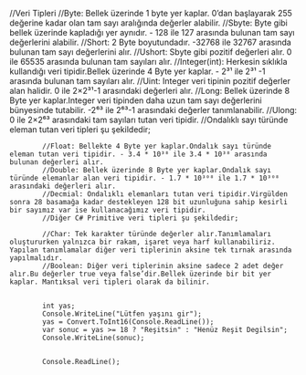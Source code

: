 //Veri Tipleri
            //Byte: Bellek üzerinde 1 byte yer kaplar. 0’dan başlayarak 255 değerine kadar olan tam sayı aralığında değerler alabilir.
            //Sbyte: Byte gibi bellek üzerinde kapladığı yer aynıdır. - 128 ile 127 arasında bulunan tam sayı değerlerini alabilir.
            //Short: 2 Byte boyutundadır. -32768 ile 32767 arasında bulunan tam sayı değerlerini alır.
            //Ushort: Sbyte gibi pozitif değerleri alır. 0 ile 65535 arasında bulunan tam sayıları alır.
            //Integer(int): Herkesin sıklıkla kullandığı veri tipidir.Bellek üzerinde 4 Byte yer kaplar. - 2³¹ ile 2³¹ -1 arasında bulunan tam sayıları alır.
            //Uint: Integer veri tipinin pozitif değerler alan halidir. 0 ile 2×2³¹-1 arasındaki değerleri alır.
            //Long: Bellek üzerinde 8 Byte yer kaplar.Integer veri tipinden daha uzun tam sayı değerlerini bünyesinde tutabilir. -2⁶³ ile 2⁶³-1 arasındaki değerler tanımlanabilir.
            //Ulong: 0 ile 2×2⁶³ arasındaki tam sayıları tutan veri tipidir.
            //Ondalıklı sayı türünde eleman tutan veri tipleri şu şekildedir;

            //Float: Bellekte 4 Byte yer kaplar.Ondalık sayı türünde eleman tutan veri tipidir. - 3.4 * 10³⁸ ile 3.4 * 10³⁸ arasında bulunan değerleri alır.
            //Double: Bellek üzerinde 8 Byte yer kaplar.Ondalık sayı türünde elemanlar alan veri tipidir. - 1.7 * 10³⁰⁸ ile 1.7 * 10³⁰⁸ arasındaki değerleri alır.
            //Decmial: Ondalıklı elemanları tutan veri tipidir.Virgülden sonra 28 basamağa kadar destekleyen 128 bit uzunluğuna sahip kesirli bir sayımız var ise kullanacağımız veri tipidir.
            //Diğer C# Primitive veri tipleri şu şekildedir;

            //Char: Tek karakter türünde değerler alır.Tanımlamaları oluştururken yalnızca bir rakam, işaret veya harf kullanabiliriz. Yapılan tanımlamalar diğer veri tiplerinin aksine tek tırnak arasında yapılmalıdır.
            //Boolean: Diğer veri tiplerinin aksine sadece 2 adet değer alır.Bu değerler true veya false’dir.Bellek üzerinde bir bit yer kaplar. Mantıksal veri tipleri olarak da bilinir.


            int yas;
            Console.WriteLine("Lütfen yaşını gir");
            yas = Convert.ToInt16(Console.ReadLine());
            var sonuc = yas >= 18 ? "Reşitsin" : "Henüz Reşit Degilsin";
            Console.WriteLine(sonuc);


            Console.ReadLine();
